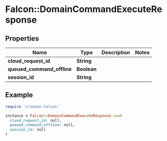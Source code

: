 # Falcon::DomainCommandExecuteResponse

## Properties

| Name | Type | Description | Notes |
| ---- | ---- | ----------- | ----- |
| **cloud_request_id** | **String** |  |  |
| **queued_command_offline** | **Boolean** |  |  |
| **session_id** | **String** |  |  |

## Example

```ruby
require 'crimson-falcon'

instance = Falcon::DomainCommandExecuteResponse.new(
  cloud_request_id: null,
  queued_command_offline: null,
  session_id: null
)
```

